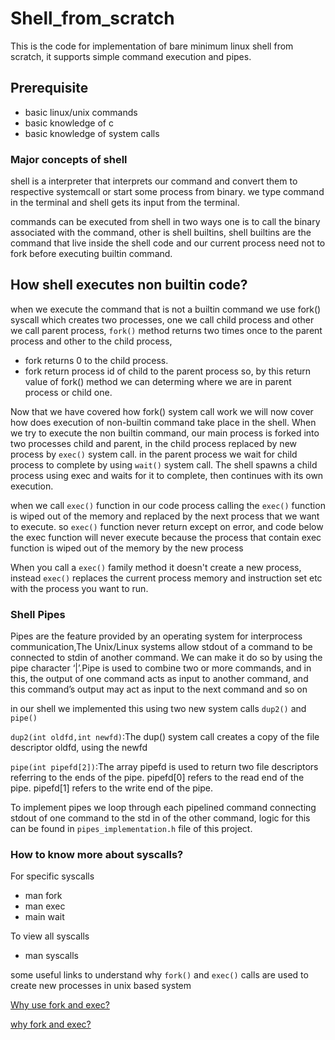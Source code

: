 # Shell_from_scratch

This is the code for implementation of bare minimum linux shell from scratch, it supports simple command execution and pipes.

## Prerequisite

- basic linux/unix commands
- basic knowledge of c
- basic knowledge of system calls

### Major concepts of shell

shell is a interpreter that interprets our command and convert them to respective systemcall or start some process from binary.
we type command in the terminal and shell gets its input from the terminal.

commands can be executed from shell in two ways one is to call the binary associated with the command, other is shell builtins, shell builtins are the command that live inside the shell code and our current process need not to fork before executing builtin command.

## How shell executes non builtin code?

when we execute the command that is not a builtin command we use fork() syscall which creates two processes, one we call child process and other we call parent process, `fork()` method returns two times once to the parent process and other to the child process,

- fork returns 0 to the child process.
- fork return process id of child to the parent process
  so, by this return value of fork() method we can determing where we are in parent
  process or child one.

Now that we have covered how fork() system call work we will now cover how does execution of non-builtin command take place in the shell. When we try to execute the non builtin command, our main process is forked into two processes child and parent, in the child process replaced by new process by `exec()` system call. in the parent process we wait for child process to complete by using `wait()` system call. The shell spawns a child process using exec and waits for it to complete, then continues with its own execution.

when we call `exec()` function in our code process calling the `exec()` function is wiped out of the memory and replaced by the next process that we want to execute. so `exec()` function never return except on error, and code below the exec function will never execute because the process that contain exec function is wiped out of the memory by the new process

When you call a `exec()` family method it doesn't create a new process, instead `exec()` replaces the current process memory and instruction set etc with the process you want to run.

### Shell Pipes

Pipes are the feature provided by an operating system for interprocess communication,The Unix/Linux systems allow stdout of a command to be connected to stdin of another command. We can make it do so by using the pipe character ‘|’.Pipe is used to combine two or more commands, and in this, the output of one command acts as input to another command, and this command’s output may act as input to the next command and so on

in our shell we implemented this using two new system calls `dup2()` and `pipe()`

`dup2(int oldfd,int newfd)`:The dup() system call creates a copy of the file descriptor oldfd, using the newfd

`pipe(int pipefd[2])`:The array pipefd is used to
return two file descriptors referring to the ends of the pipe. pipefd[0] refers to the read end of the pipe. pipefd[1] refers to
the write end of the pipe.

To implement pipes we loop through each pipelined command connecting stdout of one command to the std in of the other command, logic for this can be found in `pipes_implementation.h` file of this project.

### How to know more about syscalls?

For specific syscalls

- man fork
- man exec
- main wait

To view all syscalls

- man syscalls

some useful links to understand why `fork()` and `exec()` calls are used to create new processes in unix based system

[Why use fork and exec?](https://www.google.comhttps://askubuntu.com/a/428460/942407)

[why fork and exec?](https://unix.stackexchange.com/a/136673/444490)
